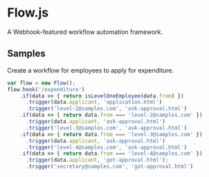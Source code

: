 # Flow.js
A Webhook-featured workflow automation framework.

## Samples
Create a workflow for employees to apply for expenditure.
```js
var flow = new Flow();
flow.hook('/expenditure')
    .if(data => { return isLevelOneEmployee(data.from) })
      .trigger(data.applicant, 'application.html')
      .trigger('level-2@samples.com', 'ask-approval.html')
    .if(data => { return data.from === 'level-2@samples.com' })
      .trigger(data.applicant, 'ask-approval.html')
      .trigger('level-3@samples.com', 'ask-approval.html')
    .if(data => { return data.from === 'level-3@samples.com' })
      .trigger(data.applicant, 'ask-approval.html')
      .trigger('level-4@samples.com', 'ask-approval.html')
    .if(data => { return data.from === 'level-4@samples.com' })
      .trigger(data.applicant, 'got-approval.html');
      .trigger('secretary@samples.com', 'got-approval.html')
```

